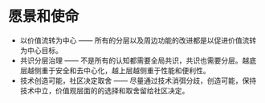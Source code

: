 # 愿景和使命

* 以价值流转为中心 —— 所有的分层以及周边功能的改进都是以促进价值流转为中心目标。
* 共识分层治理 —— 不是所有的认知都需要全局共识，共识也需要分层。越底层越侧重于安全和去中心化，越上层越侧重于性能和便利性。
* 技术创造可能，社区决定取舍 —— 尽量通过技术消弭分歧，创造可能，保持技术中立，价值观层面的的选择和取舍留给社区决定。

